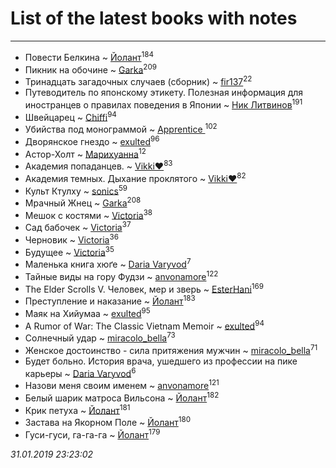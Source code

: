 # List of the latest books with notes
---

* Повести Белкина ~ [Йолант](users/104/104690883692185089260-google)<sup>184</sup>
* Пикник на обочине ~ [Garka](users/115/115753719718250012620-google)<sup>209</sup>
* Тринадцать загадочных случаев (сборник) ~ [fir137](users/176/176805114-yandex)<sup>22</sup>
* Путеводитель по японскому этикету. Полезная информация для иностранцев о правилах поведения в Японии ~ [Ник Литвинов](users/241/241974816-vkontakte)<sup>191</sup>
* Швейцарец ~ [Chiffi](users/105/105831994080785626680-google)<sup>94</sup>
* Убийства под монограммой ~ [Apprentice ](users/528/52821952-vkontakte)<sup>102</sup>
* Дворянское гнездо ~ [exulted](users/100/100599204551896265722-google)<sup>96</sup>
* Астор-Холт ~ [Марихуанна](users/101/101373950743550846629-google)<sup>12</sup>
* Академия попаданцев. ~ [Vikki❤️](users/178/17876169737876636605-mailru)<sup>83</sup>
* Академия темных. Дыхание проклятого ~ [Vikki❤️](users/178/17876169737876636605-mailru)<sup>82</sup>
* Культ Ктулху ~ [sonics](users/588/5880221-vkontakte)<sup>59</sup>
* Мрачный Жнец ~ [Garka](users/115/115753719718250012620-google)<sup>208</sup>
* Мешок с костями ~ [Victoria](users/113/113794223924688167852-google)<sup>38</sup>
* Сад бабочек ~ [Victoria](users/113/113794223924688167852-google)<sup>37</sup>
* Черновик ~ [Victoria](users/113/113794223924688167852-google)<sup>36</sup>
* Будущее ~ [Victoria](users/113/113794223924688167852-google)<sup>35</sup>
* Маленька книга хюґе ~ [Daria Varyvod](users/829/829893410524253-facebook)<sup>7</sup>
* Тайные виды на гору Фудзи ~ [anvonamore](users/595/5957175-vkontakte)<sup>122</sup>
* The Elder Scrolls V. Человек, мер и зверь ~ [EsterHani](users/305/30558181-vkontakte)<sup>169</sup>
* Преступление и наказание ~ [Йолант](users/104/104690883692185089260-google)<sup>183</sup>
* Маяк на Хийумаа ~ [exulted](users/100/100599204551896265722-google)<sup>95</sup>
* A Rumor of War: The Classic Vietnam Memoir ~ [exulted](users/100/100599204551896265722-google)<sup>94</sup>
* Солнечный удар ~ [miracolo_bella](users/180/180139283-vkontakte)<sup>73</sup>
* Женское достоинство - сила притяжения мужчин ~ [miracolo_bella](users/180/180139283-vkontakte)<sup>71</sup>
* Будет больно. История врача, ушедшего из профессии на пике карьеры ~ [Daria Varyvod](users/829/829893410524253-facebook)<sup>6</sup>
* Назови меня своим именем ~ [anvonamore](users/595/5957175-vkontakte)<sup>121</sup>
* Белый шарик матроса Вильсона ~ [Йолант](users/104/104690883692185089260-google)<sup>182</sup>
* Крик петуха ~ [Йолант](users/104/104690883692185089260-google)<sup>181</sup>
* Застава на Якорном Поле ~ [Йолант](users/104/104690883692185089260-google)<sup>180</sup>
* Гуси-гуси, га-га-га ~ [Йолант](users/104/104690883692185089260-google)<sup>179</sup>


_31.01.2019 23:23:02_

